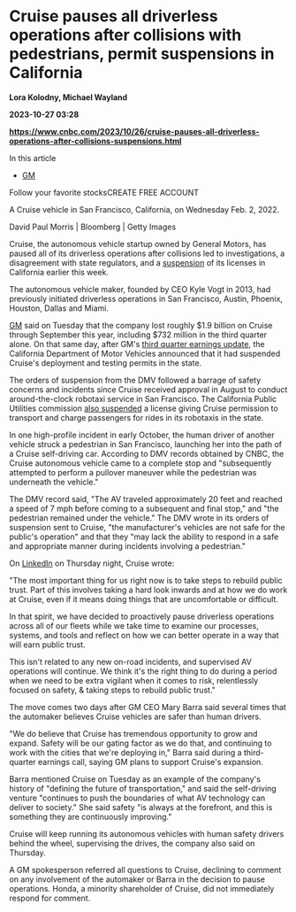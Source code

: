# Cruise pauses all driverless operations after collisions with pedestrians, permit suspensions in California
**Lora Kolodny, Michael Wayland**

**2023-10-27 03:28**

**https://www.cnbc.com/2023/10/26/cruise-pauses-all-driverless-operations-after-collisions-suspensions.html**

In this article

*   [GM](https://www.cnbc.com/quotes/GM)

Follow your favorite stocksCREATE FREE ACCOUNT

A Cruise vehicle in San Francisco, California, on Wednesday Feb. 2, 2022.

David Paul Morris | Bloomberg | Getty Images

Cruise, the autonomous vehicle startup owned by General Motors, has paused all of its driverless operations after collisions led to investigations, a disagreement with state regulators, and a [suspension](https://www.cnbc.com/2023/10/24/california-dmv-suspends-cruises-self-driving-car-permits.html) of its licenses in California earlier this week.

The autonomous vehicle maker, founded by CEO Kyle Vogt in 2013, had previously initiated driverless operations in San Francisco, Austin, Phoenix, Houston, Dallas and Miami.

[GM](https://www.cnbc.com/quotes/GM/) said on Tuesday that the company lost roughly $1.9 billion on Cruise through September this year, including $732 million in the third quarter alone. On that same day, after GM's [third quarter earnings update](https://www.cnbc.com/2023/10/24/general-motors-gm-earnings-q3-2023.html), the California Department of Motor Vehicles announced that it had suspended Cruise's deployment and testing permits in the state.

The orders of suspension from the DMV followed a barrage of safety concerns and incidents since Cruise received approval in August to conduct around-the-clock robotaxi service in San Francisco. The California Public Utilities commission [also suspended](https://techcrunch.com/2023/10/24/cpuc-pulls-cruise-robotaxi-permit-after-dmv-suspension/) a license giving Cruise permission to transport and charge passengers for rides in its robotaxis in the state.

In one high-profile incident in early October, the human driver of another vehicle struck a pedestrian in San Francisco, launching her into the path of a Cruise self-driving car. According to DMV records obtained by CNBC, the Cruise autonomous vehicle came to a complete stop and "subsequently attempted to perform a pullover maneuver while the pedestrian was underneath the vehicle."

The DMV record said, "The AV traveled approximately 20 feet and reached a speed of 7 mph before coming to a subsequent and final stop," and "the pedestrian remained under the vehicle." The DMV wrote in its orders of suspension sent to Cruise, "the manufacturer's vehicles are not safe for the public's operation" and that they "may lack the ability to respond in a safe and appropriate manner during incidents involving a pedestrian."

On [LinkedIn](https://www.linkedin.com/posts/getcruise_the-most-important-thing-for-us-right-now-activity-7123473534286241792-ZpR0/?utm_source=share&amp;utm_medium=member_desktop) on Thursday night, Cruise wrote:

"The most important thing for us right now is to take steps to rebuild public trust. Part of this involves taking a hard look inwards and at how we do work at Cruise, even if it means doing things that are uncomfortable or difficult.

In that spirit, we have decided to proactively pause driverless operations across all of our fleets while we take time to examine our processes, systems, and tools and reflect on how we can better operate in a way that will earn public trust.

This isn't related to any new on-road incidents, and supervised AV operations will continue. We think it's the right thing to do during a period when we need to be extra vigilant when it comes to risk, relentlessly focused on safety, & taking steps to rebuild public trust."

The move comes two days after GM CEO Mary Barra said several times that the automaker believes Cruise vehicles are safer than human drivers.

"We do believe that Cruise has tremendous opportunity to grow and expand. Safety will be our gating factor as we do that, and continuing to work with the cities that we're deploying in," Barra said during a third-quarter earnings call, saying GM plans to support Cruise's expansion.

Barra mentioned Cruise on Tuesday as an example of the company's history of "defining the future of transportation," and said the self-driving venture "continues to push the boundaries of what AV technology can deliver to society." She said safety "is always at the forefront, and this is something they are continuously improving."

Cruise will keep running its autonomous vehicles with human safety drivers behind the wheel, supervising the drives, the company also said on Thursday.

A GM spokesperson referred all questions to Cruise, declining to comment on any involvement of the automaker or Barra in the decision to pause operations. Honda, a minority shareholder of Cruise, did not immediately respond for comment.